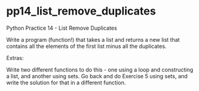 # pp14_list_remove_duplicates
Python Practice 14 - List Remove Duplicates

Write a program (function!) that takes a list and returns a new list that contains all the elements of the first list minus all the duplicates.

Extras:

Write two different functions to do this - one using a loop and constructing a list, and another using sets.
Go back and do Exercise 5 using sets, and write the solution for that in a different function.
